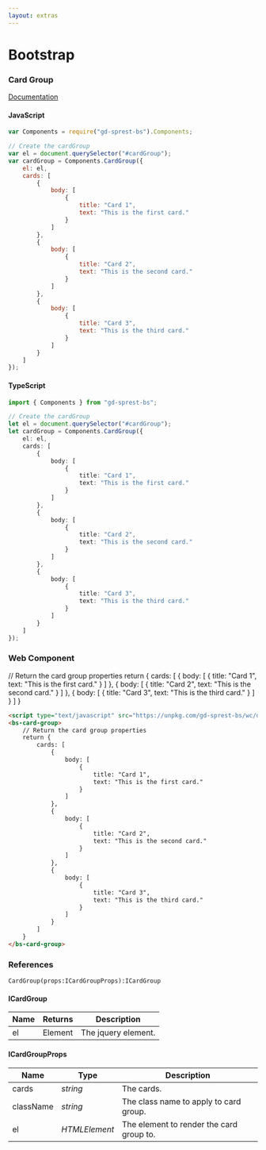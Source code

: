 ```yaml
---
layout: extras
---
```

# Bootstrap

### Card Group
[Documentation](https://getbootstrap.com/docs/4.1/components/card/#card-styles)

<div id="cards"></div>

#### JavaScript
```js
var Components = require("gd-sprest-bs").Components;

// Create the cardGroup
var el = document.querySelector("#cardGroup");
var cardGroup = Components.CardGroup({
    el: el,
    cards: [
        {
            body: [
                {
                    title: "Card 1",
                    text: "This is the first card."
                }
            ]
        },
        {
            body: [
                {
                    title: "Card 2",
                    text: "This is the second card."
                }
            ]
        },
        {
            body: [
                {
                    title: "Card 3",
                    text: "This is the third card."
                }
            ]
        }
    ]
});
```

#### TypeScript

```ts
import { Components } from "gd-sprest-bs";

// Create the cardGroup
let el = document.querySelector("#cardGroup");
let cardGroup = Components.CardGroup({
    el: el,
    cards: [
        {
            body: [
                {
                    title: "Card 1",
                    text: "This is the first card."
                }
            ]
        },
        {
            body: [
                {
                    title: "Card 2",
                    text: "This is the second card."
                }
            ]
        },
        {
            body: [
                {
                    title: "Card 3",
                    text: "This is the third card."
                }
            ]
        }
    ]
});
```

### Web Component

<bs-card-group>
    // Return the card group properties
    return {
        cards: [
            {
                body: [
                    {
                        title: "Card 1",
                        text: "This is the first card."
                    }
                ]
            },
            {
                body: [
                    {
                        title: "Card 2",
                        text: "This is the second card."
                    }
                ]
            },
            {
                body: [
                    {
                        title: "Card 3",
                        text: "This is the third card."
                    }
                ]
            }
        ]
    }
</bs-card-group>

```html
<script type="text/javascript" src="https://unpkg.com/gd-sprest-bs/wc/dist/gd-sprest-bs.js"></script>
<bs-card-group>
    // Return the card group properties
    return {
        cards: [
            {
                body: [
                    {
                        title: "Card 1",
                        text: "This is the first card."
                    }
                ]
            },
            {
                body: [
                    {
                        title: "Card 2",
                        text: "This is the second card."
                    }
                ]
            },
            {
                body: [
                    {
                        title: "Card 3",
                        text: "This is the third card."
                    }
                ]
            }
        ]
    }
</bs-card-group>
```

### References

```
CardGroup(props:ICardGroupProps):ICardGroup
```

#### ICardGroup

| Name | Returns | Description |
| --- | --- | --- |
| el | Element | The jquery element. |

#### ICardGroupProps

| Name | Type | Description |
| --- | --- | --- |
| cards | _string_ | The cards. |
| className | _string_ | The class name to apply to card group. |
| el | _HTMLElement_ | The element to render the card group to. |

<script type="text/javascript">
    // Wait for the window to be loaded
    window.addEventListener("load", function() {
        // See if the cards exists
        var cards = document.querySelector("#cards");
        if(cards) {
            // Render the card group
            $REST.Components.CardGroup({
                el: cards,
                cards: [
                    {
                        body: [
                            {
                                title: "Card 1",
                                text: "This is the first card."
                            }
                        ]
                    },
                    {
                        body: [
                            {
                                title: "Card 2",
                                text: "This is the second card."
                            }
                        ]
                    },
                    {
                        body: [
                            {
                                title: "Card 3",
                                text: "This is the third card."
                            }
                        ]
                    }
                ]
            });
        }
    });
</script>